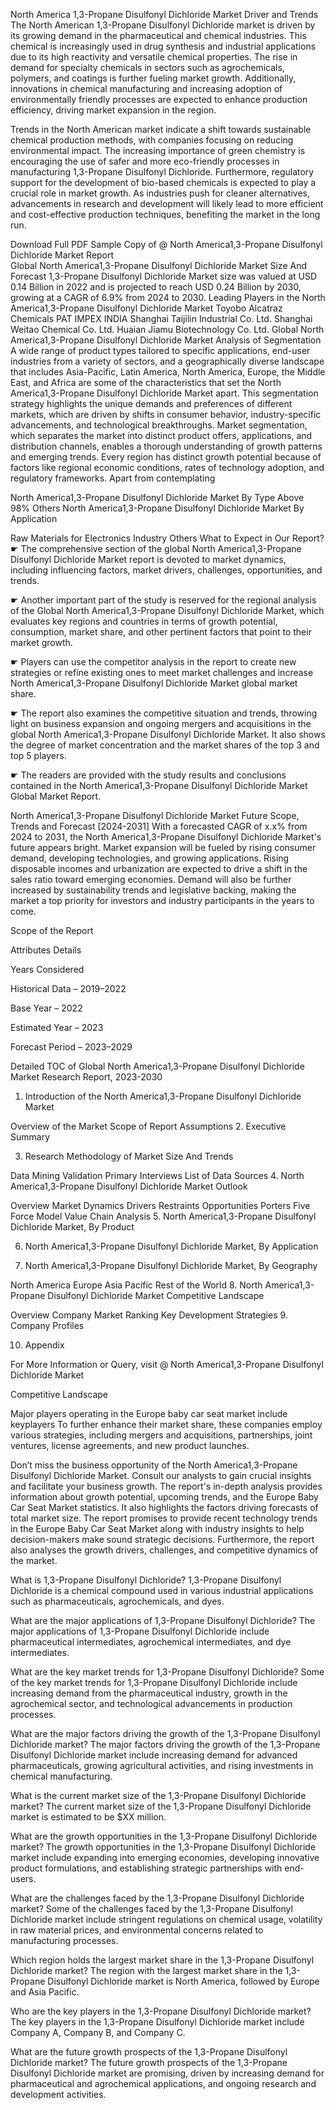 North America 1,3-Propane Disulfonyl Dichloride Market Driver and Trends
The North American 1,3-Propane Disulfonyl Dichloride market is driven by its growing demand in the pharmaceutical and chemical industries. This chemical is increasingly used in drug synthesis and industrial applications due to its high reactivity and versatile chemical properties. The rise in demand for specialty chemicals in sectors such as agrochemicals, polymers, and coatings is further fueling market growth. Additionally, innovations in chemical manufacturing and increasing adoption of environmentally friendly processes are expected to enhance production efficiency, driving market expansion in the region.

Trends in the North American market indicate a shift towards sustainable chemical production methods, with companies focusing on reducing environmental impact. The increasing importance of green chemistry is encouraging the use of safer and more eco-friendly processes in manufacturing 1,3-Propane Disulfonyl Dichloride. Furthermore, regulatory support for the development of bio-based chemicals is expected to play a crucial role in market growth. As industries push for cleaner alternatives, advancements in research and development will likely lead to more efficient and cost-effective production techniques, benefiting the market in the long run.

Download Full PDF Sample Copy of @ North America1,3-Propane Disulfonyl Dichloride Market Report  
Global North America1,3-Propane Disulfonyl Dichloride Market Size And Forecast
1,3-Propane Disulfonyl Dichloride Market size was valued at USD 0.14 Billion in 2022 and is projected to reach USD 0.24 Billion by 2030, growing at a CAGR of 6.9% from 2024 to 2030.
Leading Players in the North America1,3-Propane Disulfonyl Dichloride Market
Toyobo
Alcatraz Chemicals
PAT IMPEX INDIA
Shanghai Taijilin Industrial Co.
Ltd.
Shanghai Weitao Chemical Co.
Ltd.
Huaian Jiamu Biotechnology Co.
Ltd.
Global North America1,3-Propane Disulfonyl Dichloride Market Analysis of Segmentation
A wide range of product types tailored to specific applications, end-user industries from a variety of sectors, and a geographically diverse landscape that includes Asia-Pacific, Latin America, North America, Europe, the Middle East, and Africa are some of the characteristics that set the North America1,3-Propane Disulfonyl Dichloride Market apart. This segmentation strategy highlights the unique demands and preferences of different markets, which are driven by shifts in consumer behavior, industry-specific advancements, and technological breakthroughs. Market segmentation, which separates the market into distinct product offers, applications, and distribution channels, enables a thorough understanding of growth patterns and emerging trends. Every region has distinct growth potential because of factors like regional economic conditions, rates of technology adoption, and regulatory frameworks. Apart from contemplating

North America1,3-Propane Disulfonyl Dichloride Market By Type
Above 98%
Others
North America1,3-Propane Disulfonyl Dichloride Market By Application

Raw Materials for Electronics Industry
Others
What to Expect in Our Report?
☛ The comprehensive section of the global North America1,3-Propane Disulfonyl Dichloride Market report is devoted to market dynamics, including influencing factors, market drivers, challenges, opportunities, and trends.

☛ Another important part of the study is reserved for the regional analysis of the Global North America1,3-Propane Disulfonyl Dichloride Market, which evaluates key regions and countries in terms of growth potential, consumption, market share, and other pertinent factors that point to their market growth.

☛ Players can use the competitor analysis in the report to create new strategies or refine existing ones to meet market challenges and increase North America1,3-Propane Disulfonyl Dichloride Market global market share.

☛ The report also examines the competitive situation and trends, throwing light on business expansion and ongoing mergers and acquisitions in the global North America1,3-Propane Disulfonyl Dichloride Market. It also shows the degree of market concentration and the market shares of the top 3 and top 5 players.

☛ The readers are provided with the study results and conclusions contained in the North America1,3-Propane Disulfonyl Dichloride Market Global Market Report.

North America1,3-Propane Disulfonyl Dichloride Market Future Scope, Trends and Forecast [2024-2031]
With a forecasted CAGR of x.x% from 2024 to 2031, the North America1,3-Propane Disulfonyl Dichloride Market's future appears bright. Market expansion will be fueled by rising consumer demand, developing technologies, and growing applications. Rising disposable incomes and urbanization are expected to drive a shift in the sales ratio toward emerging economies. Demand will also be further increased by sustainability trends and legislative backing, making the market a top priority for investors and industry participants in the years to come.

Scope of the Report

Attributes Details

Years Considered

Historical Data – 2019–2022

Base Year – 2022

Estimated Year – 2023

Forecast Period – 2023–2029

Detailed TOC of Global North America1,3-Propane Disulfonyl Dichloride Market Research Report, 2023-2030
1. Introduction of the North America1,3-Propane Disulfonyl Dichloride Market

Overview of the Market
Scope of Report
Assumptions
2. Executive Summary

3. Research Methodology of Market Size And Trends

Data Mining
Validation
Primary Interviews
List of Data Sources
4. North America1,3-Propane Disulfonyl Dichloride Market Outlook

Overview
Market Dynamics
Drivers
Restraints
Opportunities
Porters Five Force Model
Value Chain Analysis
5. North America1,3-Propane Disulfonyl Dichloride Market, By Product

6. North America1,3-Propane Disulfonyl Dichloride Market, By Application

7. North America1,3-Propane Disulfonyl Dichloride Market, By Geography

North America
Europe
Asia Pacific
Rest of the World
8. North America1,3-Propane Disulfonyl Dichloride Market Competitive Landscape

Overview
Company Market Ranking
Key Development Strategies
9. Company Profiles

10. Appendix

For More Information or Query, visit @ North America1,3-Propane Disulfonyl Dichloride Market

Competitive Landscape

Major players operating in the Europe baby car seat market include keyplayers To further enhance their market share, these companies employ various strategies, including mergers and acquisitions, partnerships, joint ventures, license agreements, and new product launches.

Don’t miss the business opportunity of the North America1,3-Propane Disulfonyl Dichloride Market. Consult our analysts to gain crucial insights and facilitate your business growth.
The report's in-depth analysis provides information about growth potential, upcoming trends, and the Europe Baby Car Seat Market statistics. It also highlights the factors driving forecasts of total market size. The report promises to provide recent technology trends in the Europe Baby Car Seat Market along with industry insights to help decision-makers make sound strategic decisions. Furthermore, the report also analyses the growth drivers, challenges, and competitive dynamics of the market.

What is 1,3-Propane Disulfonyl Dichloride?
1,3-Propane Disulfonyl Dichloride is a chemical compound used in various industrial applications such as pharmaceuticals, agrochemicals, and dyes.

What are the major applications of 1,3-Propane Disulfonyl Dichloride?
The major applications of 1,3-Propane Disulfonyl Dichloride include pharmaceutical intermediates, agrochemical intermediates, and dye intermediates.

What are the key market trends for 1,3-Propane Disulfonyl Dichloride?
Some of the key market trends for 1,3-Propane Disulfonyl Dichloride include increasing demand from the pharmaceutical industry, growth in the agrochemical sector, and technological advancements in production processes.

What are the major factors driving the growth of the 1,3-Propane Disulfonyl Dichloride market?
The major factors driving the growth of the 1,3-Propane Disulfonyl Dichloride market include increasing demand for advanced pharmaceuticals, growing agricultural activities, and rising investments in chemical manufacturing.

What is the current market size of the 1,3-Propane Disulfonyl Dichloride market?
The current market size of the 1,3-Propane Disulfonyl Dichloride market is estimated to be $XX million.

What are the growth opportunities in the 1,3-Propane Disulfonyl Dichloride market?
The growth opportunities in the 1,3-Propane Disulfonyl Dichloride market include expanding into emerging economies, developing innovative product formulations, and establishing strategic partnerships with end-users.

What are the challenges faced by the 1,3-Propane Disulfonyl Dichloride market?
Some of the challenges faced by the 1,3-Propane Disulfonyl Dichloride market include stringent regulations on chemical usage, volatility in raw material prices, and environmental concerns related to manufacturing processes.

Which region holds the largest market share in the 1,3-Propane Disulfonyl Dichloride market?
The region with the largest market share in the 1,3-Propane Disulfonyl Dichloride market is North America, followed by Europe and Asia Pacific.

Who are the key players in the 1,3-Propane Disulfonyl Dichloride market?
The key players in the 1,3-Propane Disulfonyl Dichloride market include Company A, Company B, and Company C.

What are the future growth prospects of the 1,3-Propane Disulfonyl Dichloride market?
The future growth prospects of the 1,3-Propane Disulfonyl Dichloride market are promising, driven by increasing demand for pharmaceutical and agrochemical applications, and ongoing research and development activities.
